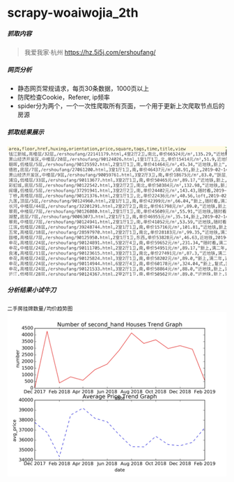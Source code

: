 # scrapy-woaiwojia_2th

##### 抓取内容

>我爱我家·杭州 https://hz.5i5j.com/ershoufang/

##### 网页分析

* 静态网页常规请求，每页30条数据，1000页以上
* 防爬检查Cookie，Referer, ip频率
* spider分为两个，一个一次性爬取所有页面，一个用于更新上次爬取节点后的房源

##### 抓取结果展示

![](https://github.com/Bigbenen/scrapy-woaiwojia_2th/blob/master/a.png)

##### 分析结果小试牛刀

`二手房挂牌数量/均价趋势图`
![](https://github.com/Bigbenen/scrapy-woaiwojia_2th/blob/master/20190215.jpg)

